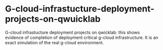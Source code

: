 # G-cloud-infrastucture-deployment-projects-on-qwuicklab
G-cloud infrastucture deployment projects on qwicklab: this shows evidence of completion of deployment critical g-cloud infrastructure.
It is an exact simulation of the real g-cloud environment.
